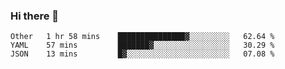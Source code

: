 ### Hi there 👋

<!--
**yeya24/yeya24** is a ✨ _special_ ✨ repository because its `README.md` (this file) appears on your GitHub profile.

Here are some ideas to get you started:

- 🔭 I’m currently working on ...
- 🌱 I’m currently learning ...
- 👯 I’m looking to collaborate on ...
- 🤔 I’m looking for help with ...
- 💬 Ask me about ...
- 📫 How to reach me: ...
- 😄 Pronouns: ...
- ⚡ Fun fact: ...
-->

<!--START_SECTION:waka-->
```text
Other   1 hr 58 mins    ███████████████▓░░░░░░░░░   62.64 % 
YAML    57 mins         ███████▓░░░░░░░░░░░░░░░░░   30.29 % 
JSON    13 mins         █▓░░░░░░░░░░░░░░░░░░░░░░░   07.08 % 
```
<!--END_SECTION:waka-->
